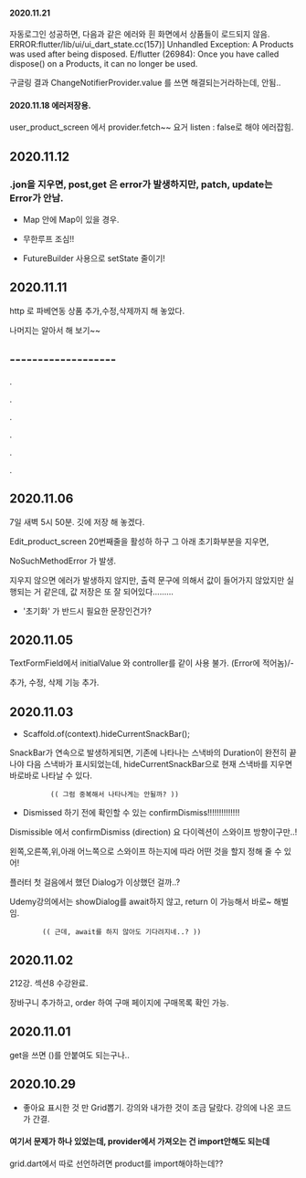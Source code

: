 #### 2020.11.21
자동로그인 성공하면, 다음과 같은 에러와 흰 화면에서 상품들이 로드되지 않음.
ERROR:flutter/lib/ui/ui_dart_state.cc(157)] Unhandled Exception: A Products was used after being disposed.
E/flutter (26984): Once you have called dispose() on a Products, it can no longer be used.

구글링 결과 ChangeNotifierProvider.value 를 쓰면 해결되는거라하는데, 안됨..

#### 2020.11.18 에러저장용.
user_product_screen 에서 provider.fetch~~ 요거 listen : false로 해야 에러잡힘.


## 2020.11.12

### .jon을 지우면, post,get 은 error가 발생하지만, **patch, update는 Error가 안남.**

- Map 안에 Map이 있을 경우.

- 무한루프 조심!!

- FutureBuilder 사용으로 setState 줄이기!

## 2020.11.11
http 로 파베연동 상품 추가,수정,삭제까지 해 놓았다.

나머지는 알아서 해 보기~~



## -------------------
.

.

.

.

.

.

## 2020.11.06
7일 새벽 5시 50분. 깃에 저장 해 놓겠다.

Edit_product_screen 20번째줄을 활성하 하구 그 아래 초기화부분을 지우면,

NoSuchMethodError 가 발생.

지우지 않으면 에러가 발생하지 않지만, 출력 문구에 의해서
값이 들어가지 않았지만 실행되는 거 같은데, 값 저장은 또 잘 되어있다.........
- '초기화' 가 반드시 필요한 문장인건가?

## 2020.11.05
TextFormField에서 initialValue 와 controller를 같이 사용 불가. (Error에 적어놈)/-

추가, 수정, 삭제 기능 추가.


## 2020.11.03
- Scaffold.of(context).hideCurrentSnackBar();

SnackBar가 연속으로 발생하게되면, 기존에 나타나는 스낵바의 Duration이 완전히 끝나야 다음 스낵바가 표시되었는데,
hideCurrentSnackBar으로 현재 스낵바를 지우면 바로바로 나타날 수 있다.

              (( 그럼 중복해서 나타나게는 안될까? ))

- Dismissed 하기 전에 확인할 수 있는 confirmDismiss!!!!!!!!!!!!!!

Dismissible 에서 confirmDismiss (direction) 요 다이렉션이 스와이프 방향이구만..!

왼쪽,오른쪽,위,아래 어느쪽으로 스와이프 하는지에 따라 어떤 것을 할지 정해 줄 수 있어!

플러터 첫 걸음에서 했던 Dialog가 이상했던 걸까..?

Udemy강의에서는 showDialog를 await하지 않고,
return 이 가능해서 바로~ 해벌임.

            (( 근데, await를 하지 않아도 기다려지네..? ))


## 2020.11.02
212강. 섹션8 수강완료.

장바구니 추가하고, order 하여 구매 페이지에 구매목록 확인 가능.

## 2020.11.01
get을 쓰면 ()를 안붙여도 되는구나..

## 2020.10.29
- 좋아요 표시한 것 만 Grid뽑기.
강의와 내가한 것이 조금 달랐다.
강의에 나온 코드가 간결.

#### 여기서 문제가 하나 있었는데, provider에서 가져오는 건 import안해도 되는데
grid.dart에서 따로 선언하려면 product를 import해야하는데??
